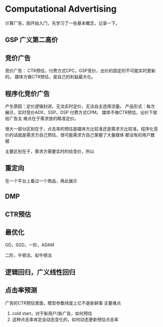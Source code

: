# Computational Advertising

计算广告，刚开始入门，先学习了一些基本概念，记录一下。

## GSP 广义第二高价


## 竞价广告

竞价广告： CTR预估，付费方式CPC，GSP竞价，出价的固定的不可能实时更新的。
媒体方做CTR预估，是自己的利益最大化。

## 程序化竞价广告
产生原因：定价逻辑封闭，无法实时定价，无法自主选择流量。 产品形式：每次展示，实时竞价ADX，SSP，DSP
付费方式CPM。 媒体不做CTR预估，出价下放给广告主
难点在于需求放的精准定价。

很大一部分区别在于，点击率的预估是媒体方比较准还是需求方比较准。程序化竞价的话就是需求方自己预估，很可能需求方自己掌握了大量媒体
都没有的用户数据

主要区别在于，需求方需要实时的给竞价，所以

## 重定向
在一个平台上看过一个商品，再此展示

## DMP

## CTR预估

## 最优化
GD，SGD，一阶，ADAM

二阶，牛顿法，拟牛顿法

## 逻辑回归，广义线性回归

## 点击率预测
广告的CTR预估里面，模型参数纬度上亿不是新鲜事
主要难点
1. cold start，对于新用户/新广告，如何预估
2. 这种点击率肯定会动态变化的，如何动态更新预估点击率